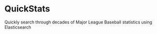 # QuickStats
Quickly search through decades of Major League Baseball statistics using Elasticsearch
